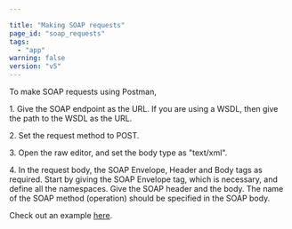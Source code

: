 ```yaml
---

title: "Making SOAP requests"
page_id: "soap_requests"
tags: 
  - "app"
warning: false
version: "v5"
---
```


To make SOAP requests using Postman,

1\. Give the SOAP endpoint as the URL. If you are using a WSDL, then give the path to the WSDL as the URL.

2\. Set the request method to POST.

3\. Open the raw editor, and set the body type as "text/xml".

4\. In the request body, the SOAP Envelope, Header and Body tags as required. Start by giving the SOAP Envelope tag, which is necessary, and define all the namespaces. Give the SOAP header and the body. The name of the SOAP method (operation) should be specified in the SOAP body. 

Check out an example [here][0].


[0]: http://blog.getpostman.com/2014/08/22/making-soap-requests-using-postman/
